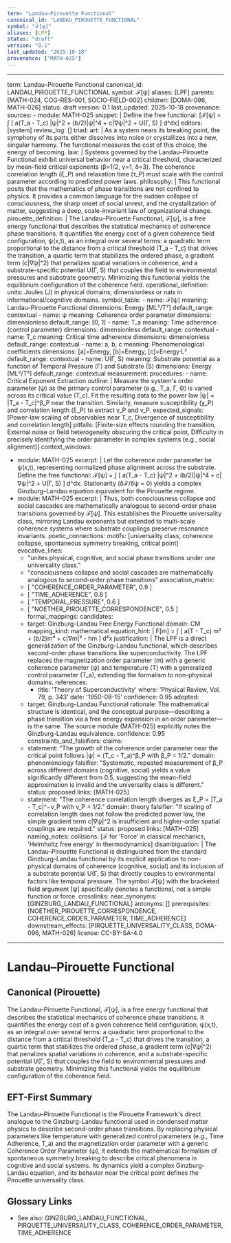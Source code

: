 ```yaml
---
term: "Landau–Pirouette Functional"
canonical_id: "LANDAU_PIROUETTE_FUNCTIONAL"
symbol: "ℱ[ψ]"
aliases: [LPF]
status: "draft"
version: "0.1"
last_updated: "2025-10-18"
provenance: ["MATH-025"]
---
```


---
term: Landau–Pirouette Functional
canonical_id: LANDAU_PIROUETTE_FUNCTIONAL
symbol: ℱ[ψ]
aliases: [LPF]
parents: [MATH-024, COG-RES-001, SOCIO-FIELD-002]
children: [DOMA-096, MATH-026]
status: draft
version: 0.1
last_updated: 2025-10-18
provenance:
  sources:
    - module: MATH-025
      snippet: |
        Define the free functional:
        [ℱ[ψ] = ∫ [ a(T_a - T_c) |ψ|^2 + (b/2)|ψ|^4 + c|∇ψ|^2 + U(Γ, S) ] d^dx]
  editors: [system]
  review_log: []
triad:
  art: |
    As a system nears its breaking point, the symphony of its parts either dissolves into noise or crystallizes into a new, singular harmony. The functional measures the cost of this choice, the energy of becoming.
  law: |
    Systems governed by the Landau–Pirouette Functional exhibit universal behavior near a critical threshold, characterized by mean-field critical exponents (β=1/2, γ=1, δ=3). The coherence correlation length (ξ_P) and relaxation time (τ_P) must scale with the control parameter according to predicted power laws.
  philosophy: |
    This functional posits that the mathematics of phase transitions are not confined to physics. It provides a common language for the sudden collapse of consciousness, the sharp onset of social unrest, and the crystallization of matter, suggesting a deep, scale-invariant law of organizational change.
pirouette_definition: |
  The Landau–Pirouette Functional, ℱ[ψ], is a free energy functional that describes the statistical mechanics of coherence phase transitions. It quantifies the energy cost of a given coherence field configuration, ψ(x,t), as an integral over several terms: a quadratic term proportional to the distance from a critical threshold (T_a - T_c) that drives the transition, a quartic term that stabilizes the ordered phase, a gradient term (c|∇ψ|^2) that penalizes spatial variations in coherence, and a substrate-specific potential U(Γ, S) that couples the field to environmental pressures and substrate geometry. Minimizing this functional yields the equilibrium configuration of the coherence field.
operational_definition:
  units: Joules (J) in physical domains; dimensionless or nats in informational/cognitive domains.
  symbol_table:
    - name: ℱ[ψ]
      meaning: Landau-Pirouette Functional
      dimensions: Energy [ML²/T²]
      default_range: contextual
    - name: ψ
      meaning: Coherence order parameter
      dimensions: dimensionless
      default_range: [0, 1]
    - name: T_a
      meaning: Time adherence (control parameter)
      dimensions: dimensionless
      default_range: contextual
    - name: T_c
      meaning: Critical time adherence
      dimensions: dimensionless
      default_range: contextual
    - name: a, b, c
      meaning: Phenomenological coefficients
      dimensions: [a]=Energy, [b]=Energy, [c]=Energy·L²
      default_range: contextual
    - name: U(Γ, S)
      meaning: Substrate potential as a function of Temporal Pressure (Γ) and Substrate (S)
      dimensions: Energy [ML²/T²]
      default_range: contextual
  measurement:
    procedures:
      - name: Critical Exponent Extraction
        outline: |
          Measure the system's order parameter (ψ) as the primary control parameter (e.g., T_a, Γ, Θ) is varied across its critical value (T_c). Fit the resulting data to the power law |ψ| ∝ |T_a - T_c|^β_P near the transition. Similarly, measure susceptibility (χ_P) and correlation length (ξ_P) to extract γ_P and ν_P.
        expected_signals: [Power-law scaling of observables near T_c, Divergence of susceptibility and correlation length]
        pitfalls: [Finite-size effects rounding the transition, External noise or field heterogeneity obscuring the critical point, Difficulty in precisely identifying the order parameter in complex systems (e.g., social alignment)]
context_windows:
  - module: MATH-025
    excerpt: |
      Let the coherence order parameter be ψ(x,t), representing normalized phase alignment across the substrate. Define the free functional: ℱ[ψ] = ∫ [ a(T_a - T_c) |ψ|^2 + (b/2)|ψ|^4 + c|∇ψ|^2 + U(Γ, S) ] d^dx. Stationarity (δℱ/δψ = 0) yields a complex Ginzburg–Landau equation equivalent for the Pirouette regime.
  - module: MATH-025
    excerpt: |
      Thus, both consciousness collapse and social cascades are mathematically analogous to second-order phase transitions governed by ℱ[ψ]. This establishes the Pirouette universality class, mirroring Landau exponents but extended to multi-scale coherence systems where substrate couplings preserve resonance invariants.
poetic_connections:
  motifs: [universality class, coherence collapse, spontaneous symmetry breaking, critical point]
  evocative_lines:
    - "unites physical, cognitive, and social phase transitions under one universality class."
    - "consciousness collapse and social cascades are mathematically analogous to second-order phase transitions"
  association_matrix:
    - [ "COHERENCE_ORDER_PARAMETER", 0.9 ]
    - [ "TIME_ADHERENCE", 0.8 ]
    - [ "TEMPORAL_PRESSURE", 0.6 ]
    - [ "NOETHER_PIROUETTE_CORRESPONDENCE", 0.5 ]
formal_mappings:
  candidates:
    - target: Ginzburg-Landau Free Energy Functional
      domain: CM
      mapping_kind: mathematical
      equation_hint: |
        F[m] = ∫ [ a(T - T_c) m² + (b/2)m⁴ + c|∇m|² - hm ] d³x
      justification: |
        The LPF is a direct generalization of the Ginzburg-Landau functional, which describes second-order phase transitions like superconductivity. The LPF replaces the magnetization order parameter (m) with a generic coherence parameter (ψ) and temperature (T) with a generalized control parameter (T_a), extending the formalism to non-physical domains.
      references:
        - title: 'Theory of Superconductivity'
          where: 'Physical Review, Vol. 79, p. 343'
          date: '1950-08-15'
      confidence: 0.95
  adopted:
    - target: Ginzburg-Landau Functional
      rationale: The mathematical structure is identical, and the conceptual purpose—describing a phase transition via a free energy expansion in an order parameter—is the same. The source module (MATH-025) explicitly notes the Ginzburg-Landau equivalence.
      confidence: 0.95
constraints_and_falsifiers:
  claims:
    - statement: "The growth of the coherence order parameter near the critical point follows |ψ| ∝ (T_c - T_a)^β_P with β_P = 1/2."
      domain: phenomenology
      falsifier: "Systematic, repeated measurement of β_P across different domains (cognitive, social) yields a value significantly different from 0.5, suggesting the mean-field approximation is invalid and the universality class is different."
      status: proposed
      links: [MATH-025]
    - statement: "The coherence correlation length diverges as ξ_P ∝ |T_a - T_c|^−ν_P with ν_P = 1/2."
      domain: theory
      falsifier: "If scaling of correlation length does not follow the predicted power law, the simple gradient term c|∇ψ|^2 is insufficient and higher-order spatial couplings are required."
      status: proposed
      links: [MATH-025]
naming_notes:
  collisions: [ℱ for 'Force' in classical mechanics, 'Helmholtz free energy' in thermodynamics]
  disambiguation: |
    The Landau–Pirouette Functional is distinguished from the standard Ginzburg-Landau functional by its explicit application to non-physical domains of coherence (cognitive, social) and its inclusion of a substrate potential U(Γ, S) that directly couples to environmental factors like temporal pressure. The symbol ℱ[ψ] with the bracketed field argument [ψ] specifically denotes a functional, not a simple function or force.
crosslinks:
  near_synonyms: [GINZBURG_LANDAU_FUNCTIONAL]
  antonyms: []
  prerequisites: [NOETHER_PIROUETTE_CORRESPONDENCE, COHERENCE_ORDER_PARAMETER, TIME_ADHERENCE]
  downstream_effects: [PIRQUETTE_UNIVERSALITY_CLASS, DOMA-096, MATH-026]
license: CC-BY-SA-4.0
---

# Landau–Pirouette Functional

## Canonical (Pirouette)
The Landau–Pirouette Functional, ℱ[ψ], is a free energy functional that describes the statistical mechanics of coherence phase transitions. It quantifies the energy cost of a given coherence field configuration, ψ(x,t), as an integral over several terms: a quadratic term proportional to the distance from a critical threshold (T_a - T_c) that drives the transition, a quartic term that stabilizes the ordered phase, a gradient term (c|∇ψ|^2) that penalizes spatial variations in coherence, and a substrate-specific potential U(Γ, S) that couples the field to environmental pressures and substrate geometry. Minimizing this functional yields the equilibrium configuration of the coherence field.

## EFT-First Summary
The Landau–Pirouette Functional is the Pirouette Framework's direct analogue to the Ginzburg-Landau functional used in condensed matter physics to describe second-order phase transitions. By replacing physical parameters like temperature with generalized control parameters (e.g., Time Adherence, T_a) and the magnetization order parameter with a generic Coherence Order Parameter (ψ), it extends the mathematical formalism of spontaneous symmetry breaking to describe critical phenomena in cognitive and social systems. Its dynamics yield a complex Ginzburg-Landau equation, and its behavior near the critical point defines the Pirouette universality class.

## Glossary Links
- See also: GINZBURG_LANDAU_FUNCTIONAL, PIRQUETTE_UNIVERSALITY_CLASS, COHERENCE_ORDER_PARAMETER, TIME_ADHERENCE